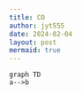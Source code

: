 ```yaml
---
title: CO
author: jyt555
date: 2024-02-04
layout: post
mermaid: true
---
```




```mermaid
graph TD
a-->b
```

